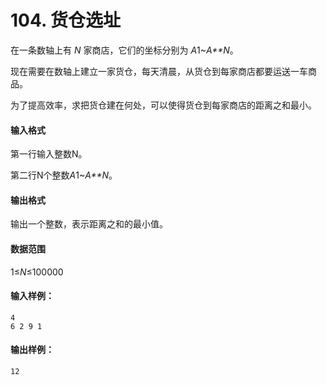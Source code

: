 # 104. 货仓选址

在一条数轴上有 *N* 家商店，它们的坐标分别为 *A*1~*A**N*。

现在需要在数轴上建立一家货仓，每天清晨，从货仓到每家商店都要运送一车商品。

为了提高效率，求把货仓建在何处，可以使得货仓到每家商店的距离之和最小。

#### 输入格式

第一行输入整数N。

第二行N个整数*A*1~*A**N*。

#### 输出格式

输出一个整数，表示距离之和的最小值。

#### 数据范围

1≤*N*≤100000

#### 输入样例：

```
4
6 2 9 1
```

#### 输出样例：

```
12
```